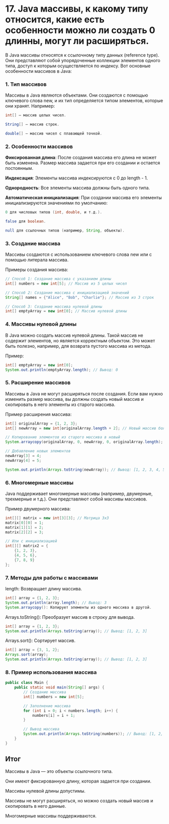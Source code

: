 # 17. Java массивы, к какому типу относится, какие есть особенности можно ли создать 0 длинны, могут ли расширяться.

В Java массивы относятся к ссылочному типу данных (reference type). Они представляют собой упорядоченные коллекции элементов одного типа, доступ к которым осуществляется по индексу. Вот основные особенности массивов в Java:

### 1. Тип массивов
Массивы в Java являются объектами. Они создаются с помощью ключевого слова new, и их тип определяется типом элементов, которые они хранят. Например:
```java
int[] — массив целых чисел.

String[] — массив строк.

double[] — массив чисел с плавающей точкой.
```
### 2. Особенности массивов
**Фиксированная длина**: После создания массива его длина не может быть изменена. Размер массива задается при его создании и остается постоянным.

**Индексация**: Элементы массива индексируются с 0 до length - 1.

**Однородность**: Все элементы массива должны быть одного типа.

**Автоматическая инициализация**: При создании массива его элементы инициализируются значениями по умолчанию:
```java
0 для числовых типов (int, double, и т.д.).

false для boolean.

null для ссылочных типов (например, String, объекты).
```
### 3. Создание массива
Массивы создаются с использованием ключевого слова new или с помощью литерала массива.

Примеры создания массива:
```java
// Способ 1: Создание массива с указанием длины
int[] numbers = new int[5]; // Массив из 5 целых чисел

// Способ 2: Создание массива с инициализацией значений
String[] names = {"Alice", "Bob", "Charlie"}; // Массив из 3 строк

// Способ 3: Создание массива нулевой длины
int[] emptyArray = new int[0]; // Массив нулевой длины
```
### 4. Массивы нулевой длины
В Java можно создать массив нулевой длины. Такой массив не содержит элементов, но является корректным объектом. Это может быть полезно, например, для возврата пустого массива из метода.

Пример:

```java
int[] emptyArray = new int[0];
System.out.println(emptyArray.length); // Вывод: 0
```
### 5. Расширение массивов
Массивы в Java не могут расширяться после создания. Если вам нужно изменить размер массива, вы должны создать новый массив и скопировать в него элементы из старого массива.

Пример расширения массива:
```java
int[] originalArray = {1, 2, 3};
int[] newArray = new int[originalArray.length + 2]; // Новый массив большего размера

// Копирование элементов из старого массива в новый
System.arraycopy(originalArray, 0, newArray, 0, originalArray.length);

// Добавление новых элементов
newArray[3] = 4;
newArray[4] = 5;

System.out.println(Arrays.toString(newArray)); // Вывод: [1, 2, 3, 4, 5]
```
### 6. Многомерные массивы
Java поддерживает многомерные массивы (например, двумерные, трехмерные и т.д.). Они представляют собой массивы массивов.

Пример двумерного массива:

```java
int[][] matrix = new int[3][3]; // Матрица 3x3
matrix[0][0] = 1;
matrix[1][1] = 2;
matrix[2][2] = 3;

// Или с инициализацией
int[][] matrix2 = {
    {1, 2, 3},
    {4, 5, 6},
    {7, 8, 9}
};
```
### 7. Методы для работы с массивами
length: Возвращает длину массива.

```java
int[] array = {1, 2, 3};
System.out.println(array.length); // Вывод: 3
System.arraycopy(): Копирует элементы из одного массива в другой.
```
Arrays.toString(): Преобразует массив в строку для вывода.

```java
int[] array = {1, 2, 3};
System.out.println(Arrays.toString(array)); // Вывод: [1, 2, 3]
```
Arrays.sort(): Сортирует массив.

```java
int[] array = {3, 1, 2};
Arrays.sort(array);
System.out.println(Arrays.toString(array)); // Вывод: [1, 2, 3]
```
### 8. Пример использования массива
```java
public class Main {
    public static void main(String[] args) {
        // Создание массива
        int[] numbers = new int[5];

        // Заполнение массива
        for (int i = 0; i < numbers.length; i++) {
            numbers[i] = i + 1;
        }

        // Вывод массива
        System.out.println(Arrays.toString(numbers)); // Вывод: [1, 2, 3, 4, 5]
    }
}
```
## Итог
Массивы в Java — это объекты ссылочного типа.

Они имеют фиксированную длину, которая задается при создании.

Массивы нулевой длины допустимы.

Массивы не могут расширяться, но можно создать новый массив и скопировать в него данные.

Многомерные массивы поддерживаются.
